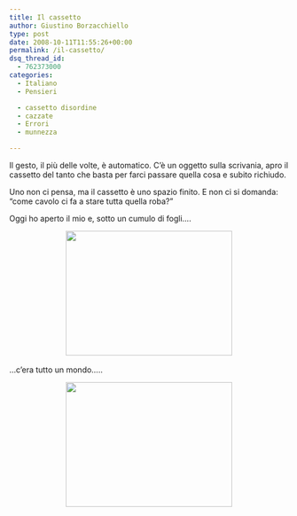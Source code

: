 ```yaml
---
title: Il cassetto
author: Giustino Borzacchiello
type: post
date: 2008-10-11T11:55:26+00:00
permalink: /il-cassetto/
dsq_thread_id:
  - 762373000
categories:
  - Italiano
  - Pensieri

  - cassetto disordine
  - cazzate
  - Errori
  - munnezza

---
```

Il gesto, il più delle volte, è automatico. C&#8217;è un oggetto sulla scrivania, apro il cassetto del tanto che basta per farci passare quella cosa e subito richiudo.

Uno non ci pensa, ma il cassetto è uno spazio finito. E non ci si domanda: &#8220;come cavolo ci fa a stare tutta quella roba?&#8221;

Oggi ho aperto il mio e, sotto un cumulo di fogli&#8230;.

<p style="text-align: center;">
  <a href="https://i1.wp.com/giustino.blog/wp-content/uploads/2008/10/copertura.jpg"><img class="aligncenter size-medium wp-image-472" title="copertura" src="https://i2.wp.com/giustino.blog/wp-content/uploads/2008/10/copertura-300x225.jpg?resize=300%2C225" alt="" width="300" height="225" data-recalc-dims="1" /></a><a title="copertura" href="http://jubstuff.netsons.org/wp-content/copertura.jpg" target="_self"><br /> </a>
</p>

<p style="text-align: left;">
  &#8230;c&#8217;era tutto un mondo&#8230;..
</p>

<p style="text-align: center;">
  <a href="https://i1.wp.com/giustino.blog/wp-content/uploads/2008/10/cassetto.jpg"><img class="aligncenter size-medium wp-image-471" title="cassetto" src="https://i1.wp.com/giustino.blog/wp-content/uploads/2008/10/cassetto-300x225.jpg?resize=300%2C225" alt="" width="300" height="225" data-recalc-dims="1" /></a>
</p>
